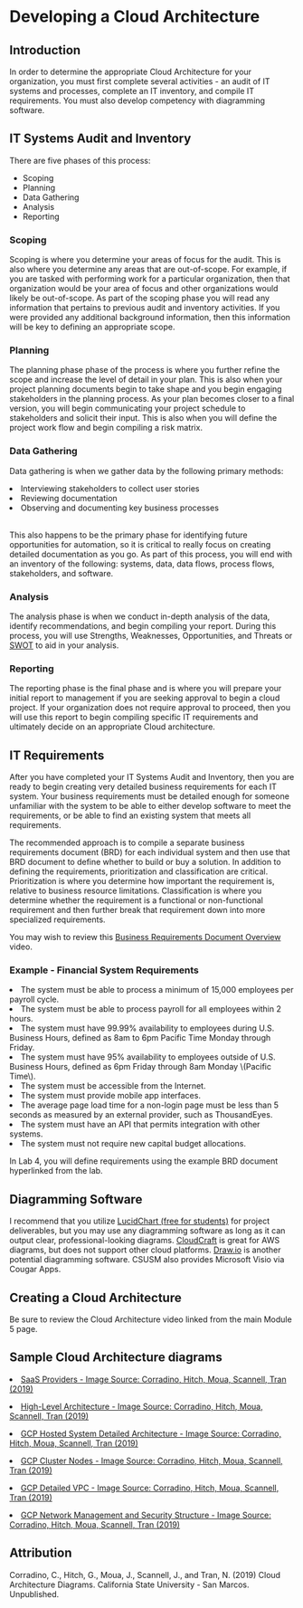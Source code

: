 # Developing a Cloud Architecture

## Introduction

In order to determine the appropriate Cloud Architecture for your organization, you must first complete several activities - an audit of IT systems and processes, complete an IT inventory, and compile IT requirements.  You must also develop competency with diagramming software.

## IT Systems Audit and Inventory

There are five phases of this process:

* Scoping
* Planning
* Data Gathering
* Analysis
* Reporting

### Scoping
Scoping is where you determine your areas of focus for the audit.  This is also where you determine any areas that are out-of-scope.  For example, if you are tasked with performing work for a particular organization, then that organization would be your area of focus and other organizations would likely be out-of-scope.  As part of the scoping phase you will read any information that pertains to previous audit and inventory activities.  If you were provided any additional background information, then this information will be key to defining an appropriate scope.

### Planning
The planning phase phase of the process is where you further refine the scope and increase the level of detail in your plan.  This is also when your project planning documents begin to take shape and you begin engaging stakeholders in the planning process.  As your plan becomes closer to a final version, you will begin communicating your project schedule to stakeholders and solicit their input.  This is also when you will define the project work flow and begin compiling a risk matrix.  

### Data Gathering
Data gathering is when we gather data by the following primary methods:

<li>Interviewing stakeholders to collect user stories
<li>Reviewing documentation
<li>Observing and documenting key business processes<br><br>

This also happens to be the primary phase for identifying future opportunities for automation, so it is critical to really focus on creating detailed documentation as you go.  As part of this process, you will end with an inventory of the following: systems, data, data flows, process flows, stakeholders, and software.

### Analysis
The analysis phase is when we conduct in-depth analysis of the data, identify recommendations, and begin compiling your report.  During this process, you will use Strengths, Weaknesses, Opportunities, and Threats or [SWOT](https://en.wikipedia.org/wiki/SWOT_analysis) to aid in your analysis.

### Reporting
The reporting phase is the final phase and is where you will prepare your initial report to management if you are seeking approval to begin a cloud project.  If your organization does not require approval to proceed, then you will use this report to begin compiling specific IT requirements and ultimately decide on an appropriate Cloud architecture.

## IT Requirements

After you have completed your IT Systems Audit and Inventory, then you are ready to begin creating very detailed business requirements for each IT system.  Your business requirements must be detailed enough for someone unfamiliar with the system to be able to either develop software to meet the requirements, or be able to find an existing system that meets all requirements. <br>

The recommended approach is to compile a separate business requirements document \(BRD\) for each individual system and then use that BRD document to define whether to build or buy a solution.  In addition to defining the requirements, prioritization and classification are critical.  Prioritization is where you determine how important the requirement is, relative to business resource limitations.  Classification is where you determine whether the requirement is a functional or non-functional requirement and then further break that requirement down into more specialized requirements.

You may wish to review this [Business Requirements Document Overview](https://www.youtube.com/watch?v=Q4xFImKTqqM) video.

### Example - Financial System Requirements

<li>The system must be able to process a minimum of 15,000 employees per payroll cycle.<br>
<li>The system must be able to process payroll for all employees within 2 hours.<br>
<li>The system must have 99.99% availability to employees during U.S. Business Hours, defined as 8am to 6pm Pacific Time Monday through Friday.<br>
<li>The system must have 95% availability to employees outside of U.S. Business Hours, defined as 6pm Friday through 8am Monday \(Pacific Time\).<br>
<li>The system must be accessible from the Internet.<br>
<li>The system must provide mobile app interfaces.<br>
<li>The average page load time for a non-login page must be less than 5 seconds as measured by an external provider, such as ThousandEyes.<br>
<li>The system must have an API that permits integration with other systems.<br>
<li>The system must not require new capital budget allocations.<br>

In Lab 4, you will define requirements using the example BRD document hyperlinked from the lab.

## Diagramming Software

I recommend that you utilize [LucidChart (free for students)](https://www.lucidchart.com/pages/usecase/education) for project deliverables, but you may use any diagramming software as long as it can output clear, professional-looking diagrams.  [CloudCraft](https://cloudcraft.co) is great for AWS diagrams, but does not support other cloud platforms.  [Draw.io](https://draw.io) is another potential diagramming software.  CSUSM also provides Microsoft Visio via Cougar Apps.

## Creating a Cloud Architecture

Be sure to review the Cloud Architecture video linked from the main Module 5 page.

## Sample Cloud Architecture diagrams


[<li>SaaS Providers - Image Source: Corradino, Hitch, Moua, Scannell, Tran (2019)](https://github.com/captainarcher/cloud-management-course/tree/master/learningresources/module5/cloud-architecture-examples/detailed-external-saas-providers-final.png)<br>

[<li>High-Level Architecture - Image Source: Corradino, Hitch, Moua, Scannell, Tran (2019)](https://github.com/captainarcher/cloud-management-course/tree/master/learningresources/module5/cloud-architecture-examples/high-level-architecture-diagram-using-gcp-and-other-products-final.png)<br>

[<li>GCP Hosted System Detailed Architecture - Image Source: Corradino, Hitch, Moua, Scannell, Tran (2019)](https://github.com/captainarcher/cloud-management-course/tree/master/learningresources/module5/cloud-architecture-examples/detailed-gcp-hosted-system-detailed-final.png)<br>

[<li>GCP Cluster Nodes  - Image Source: Corradino, Hitch, Moua, Scannell, Tran (2019)](https://github.com/captainarcher/cloud-management-course/tree/master/learningresources/module5/cloud-architecture-examples/detailed-cluster-node-final.png)<br>

[<li>GCP Detailed VPC - Image Source: Corradino, Hitch, Moua, Scannell, Tran (2019)](https://github.com/captainarcher/cloud-management-course/tree/master/learningresources/module5/cloud-architecture-examples/detailed-vpc-final.png)<br>

[<li>GCP Network Management and Security Structure - Image Source: Corradino, Hitch, Moua, Scannell, Tran (2019)](https://github.com/captainarcher/cloud-management-course/tree/master/learningresources/module5/cloud-architecture-examples/detailed-network-management-and-security-structure-final.png)<br>


## Attribution
 Corradino, C., Hitch, G., Moua, J., Scannell, J., and Tran, N. (2019) Cloud Architecture Diagrams. California State University - San Marcos.  Unpublished.
